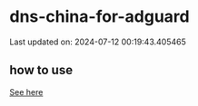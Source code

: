 # dns-china-for-adguard

Last updated on: 2024-07-12 00:19:43.405465

## how to use

[See here](https://github.com/AdguardTeam/AdGuardHome/wiki/Configuration#upstreams-from-file)